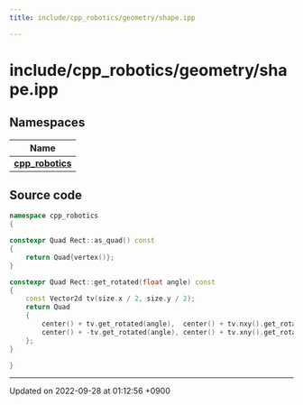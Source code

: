 ```yaml
---
title: include/cpp_robotics/geometry/shape.ipp

---
```


# include/cpp_robotics/geometry/shape.ipp



## Namespaces

| Name           |
| -------------- |
| **[cpp_robotics](/cpp_robotics/doxybook/Namespaces/namespacecpp__robotics/)**  |




## Source code

```cpp
namespace cpp_robotics
{

constexpr Quad Rect::as_quad() const
{
    return Quad{vertex()};
}

constexpr Quad Rect::get_rotated(float angle) const
{
    const Vector2d tv(size.x / 2, size.y / 2);
    return Quad
    {
        center() + tv.get_rotated(angle),  center() + tv.nxy().get_rotated(angle),
        center() + -tv.get_rotated(angle), center() + tv.xny().get_rotated(angle)
    };
}

}
```


-------------------------------

Updated on 2022-09-28 at 01:12:56 +0900
